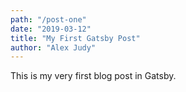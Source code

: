 ```yaml
---
path: "/post-one"
date: "2019-03-12"
title: "My First Gatsby Post"
author: "Alex Judy"
---
```


This is my very first blog post in Gatsby.